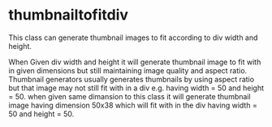 thumbnailtofitdiv
=================

This class can generate thumbnail images to fit according to div width and height.

When Given div width and height 
it will generate thumbnail image to fit with in given dimensions but still maintaining image quality 
and aspect ratio. Thumbnail generators usually generates thumbnails by using aspect ratio but that 
image may not still fit with in a div e.g. having width = 50 and height = 50. when given same dimansion 
to this class it will generate thumbnail image having dimension 50x38 which will fit with 
in the div having width = 50 and height = 50.
